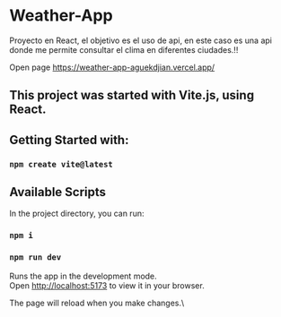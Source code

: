 # Weather-App
Proyecto en React, el objetivo es el uso de api, en este caso es una api donde me permite consultar el clima en diferentes ciudades.!!

Open page https://weather-app-aguekdjian.vercel.app/

## This project was started with Vite.js, using React.

## Getting Started with:

### `npm create vite@latest`

## Available Scripts

In the project directory, you can run:

### `npm i`

### `npm run dev`

Runs the app in the development mode.\
Open [http://localhost:5173](http://localhost:5173) to view it in your browser.

The page will reload when you make changes.\
